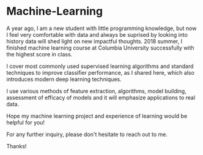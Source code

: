 # Machine-Learning


A year ago, I am a new student with little programming knowledge, but now I feel very comfortable with data and always be
suprised by looking into history data will shed light on new impactful thoughts. 2018 summer, I finished machine learning course at Columbia University successfully with the highest score in class. 

I cover most commonly used supervised learning algorithms and standard techniques to improve classifier performance, as I shared here, which also introduces modern deep learning techniques. 

I use various methods of feature extraction, algorithms, model building, assessment of efficacy of models and it will emphasize applications to real data.

Hope my machine learning project and experience of learning would be helpful for you! 

For any further inquiry, please don't hesitate to reach out to me. 

Thanks!
